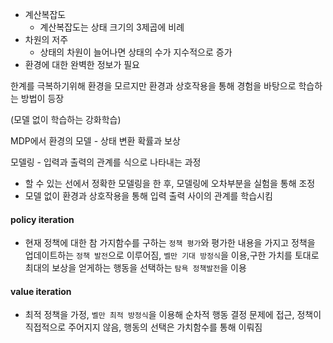 - 계산복잡도
  - 계산복잡도는 상태 크기의 3제곱에 비례
- 차원의 저주
  - 상태의 차원이 늘어나면 상태의 수가 지수적으로 증가
- 환경에 대한 완벽한 정보가 필요

한계를 극복하기위해 환경을 모르지만 환경과 상호작용을 통해 경험을 바탕으로 학습하는 방법이 등장

(모델 없이 학습하는 강화학습)



MDP에서 환경의 모델 - 상태 변환 확률과 보상

모델링 - 입력과 출력의 관계를 식으로 나타내는 과정

- 할 수 있는 선에서 정확한 모델링을 한 후, 모델링에 오차부분을 실험을 통해 조정
- 모델 없이 환경과 상호작용을 통해 입력 출력 사이의 관계를 학습시킴



#### policy iteration

- 현재 정책에 대한 참 가지함수를 구하는 `정책 평가`와 평가한 내용을 가지고 정책을 업데이트하는 `정책 발전`으로 이루어짐, `벨만 기대 방정식`을 이용,구한 가치를 토대로 최대의 보상을 얻게하는 행동을 선택하는 `탐욕 정책발전`을 이용

#### value iteration

- 최적 정책을 가정, `벨만 최적 방정식`을 이용해 순차적 행동 결정 문제에 접근, 정책이 직접적으로 주어지지 않음, 행동의 선택은 가치함수를 통해 이뤄짐